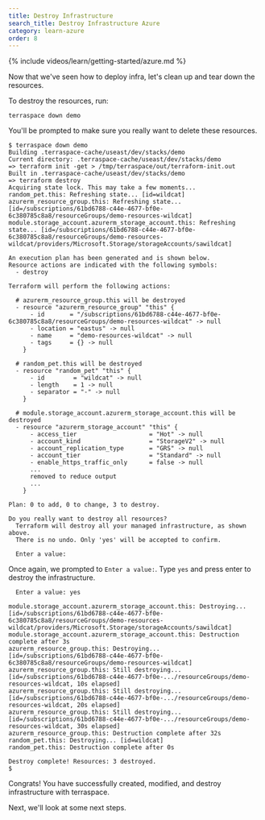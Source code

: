 ```yaml
---
title: Destroy Infrastructure
search_title: Destroy Infrastructure Azure
category: learn-azure
order: 8
---
```


{% include videos/learn/getting-started/azure.md %}

Now that we've seen how to deploy infra, let's clean up and tear down the resources.

To destroy the resources, run:

    terraspace down demo

You'll be prompted to make sure you really want to delete these resources.

    $ terraspace down demo
    Building .terraspace-cache/useast/dev/stacks/demo
    Current directory: .terraspace-cache/useast/dev/stacks/demo
    => terraform init -get > /tmp/terraspace/out/terraform-init.out
    Built in .terraspace-cache/useast/dev/stacks/demo
    => terraform destroy
    Acquiring state lock. This may take a few moments...
    random_pet.this: Refreshing state... [id=wildcat]
    azurerm_resource_group.this: Refreshing state... [id=/subscriptions/61bd6788-c44e-4677-bf0e-6c380785c8a8/resourceGroups/demo-resources-wildcat]
    module.storage_account.azurerm_storage_account.this: Refreshing state... [id=/subscriptions/61bd6788-c44e-4677-bf0e-6c380785c8a8/resourceGroups/demo-resources-wildcat/providers/Microsoft.Storage/storageAccounts/sawildcat]

    An execution plan has been generated and is shown below.
    Resource actions are indicated with the following symbols:
      - destroy

    Terraform will perform the following actions:

      # azurerm_resource_group.this will be destroyed
      - resource "azurerm_resource_group" "this" {
          - id       = "/subscriptions/61bd6788-c44e-4677-bf0e-6c380785c8a8/resourceGroups/demo-resources-wildcat" -> null
          - location = "eastus" -> null
          - name     = "demo-resources-wildcat" -> null
          - tags     = {} -> null
        }

      # random_pet.this will be destroyed
      - resource "random_pet" "this" {
          - id        = "wildcat" -> null
          - length    = 1 -> null
          - separator = "-" -> null
        }

      # module.storage_account.azurerm_storage_account.this will be destroyed
      - resource "azurerm_storage_account" "this" {
          - access_tier                    = "Hot" -> null
          - account_kind                   = "StorageV2" -> null
          - account_replication_type       = "GRS" -> null
          - account_tier                   = "Standard" -> null
          - enable_https_traffic_only      = false -> null
          ...
          removed to reduce output
          ...
        }

    Plan: 0 to add, 0 to change, 3 to destroy.

    Do you really want to destroy all resources?
      Terraform will destroy all your managed infrastructure, as shown above.
      There is no undo. Only 'yes' will be accepted to confirm.

      Enter a value:

Once again, we prompted to `Enter a value:`. Type `yes` and press enter to destroy the infrastructure.

      Enter a value: yes

    module.storage_account.azurerm_storage_account.this: Destroying... [id=/subscriptions/61bd6788-c44e-4677-bf0e-6c380785c8a8/resourceGroups/demo-resources-wildcat/providers/Microsoft.Storage/storageAccounts/sawildcat]
    module.storage_account.azurerm_storage_account.this: Destruction complete after 3s
    azurerm_resource_group.this: Destroying... [id=/subscriptions/61bd6788-c44e-4677-bf0e-6c380785c8a8/resourceGroups/demo-resources-wildcat]
    azurerm_resource_group.this: Still destroying... [id=/subscriptions/61bd6788-c44e-4677-bf0e-.../resourceGroups/demo-resources-wildcat, 10s elapsed]
    azurerm_resource_group.this: Still destroying... [id=/subscriptions/61bd6788-c44e-4677-bf0e-.../resourceGroups/demo-resources-wildcat, 20s elapsed]
    azurerm_resource_group.this: Still destroying... [id=/subscriptions/61bd6788-c44e-4677-bf0e-.../resourceGroups/demo-resources-wildcat, 30s elapsed]
    azurerm_resource_group.this: Destruction complete after 32s
    random_pet.this: Destroying... [id=wildcat]
    random_pet.this: Destruction complete after 0s

    Destroy complete! Resources: 3 destroyed.
    $

Congrats! You have successfully created, modified, and destroy infrastructure with terraspace.

Next, we'll look at some next steps.
